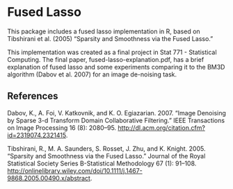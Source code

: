 # Fused Lasso 

This package includes a fused lasso implementation in R, based on Tibshirani et al. (2005) “Sparsity and Smoothness via the Fused Lasso.”

This implementation was created as a final project in Stat 771 - Statistical Computing.  The final paper, fused-lasso-explanation.pdf, has a brief explanation of fused lasso and some experiments comparing it to the BM3D algorithm (Dabov et al. 2007) for an image de-noising task.

## References

Dabov, K., A. Foi, V. Katkovnik, and K. O. Egiazarian. 2007. “Image Denoising by Sparse 3-d Transform Domain Collaborative Filtering.” IEEE Transactions on Image Processing 16 (8): 2080–95. http://dl.acm.org/citation.cfm?id=2319074.2321415.

Tibshirani, R., M. A. Saunders, S. Rosset, J. Zhu, and K. Knight. 2005. “Sparsity and Smoothness via the Fused Lasso.” Journal of the Royal Statistical Society Series B-Statistical Methodology 67 (1): 91–108. http://onlinelibrary.wiley.com/doi/10.1111/j.1467-9868.2005.00490.x/abstract.